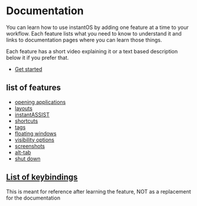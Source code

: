 # Documentation

You can learn how to use instantOS by adding one feature at a time to your workflow. 
Each feature lists what you need to know to understand it and links to documentation pages where you can learn those things. 

Each feature has a short video explaining it or a text based description below it if you prefer that. 

<ul class="actions">
    <li><a href="https://www.youtube.com/playlist?list=PLczWCikHiuy_2fBZ_ttJuybBXVERrJDAu" class="button special icon fa-youtube">Get started</a></li>
</ul>

## list of features
- [opening applications](https://instantos.github.io/instantos.github.io/youtube/apps)
- [layouts](https://instantos.github.io/instantos.github.io/youtube/layouts)
- [instantASSIST](https://instantos.github.io/instantos.github.io/youtube/assist)
- [shortcuts](https://instantos.github.io/instantos.github.io/youtube/shortcuts)
- [tags](https://instantos.github.io/instantos.github.io/youtube/tags)
- [floating windows](https://instantos.github.io/instantos.github.io/youtube/floating)
- [visibility options](https://instantos.github.io/instantos.github.io/youtube/visibility)
- [screenshots](https://instantos.github.io/instantos.github.io/youtube/screenshots)
- [alt-tab](https://instantos.github.io/instantos.github.io/youtube/alttab)
- [shut down](https://instantos.github.io/instantos.github.io/youtube/shutdown)

## [List of keybindings](https://instantos.github.io/instantos.github.io/youtube/hotkeys)
This is meant for reference after learning the feature, NOT as a replacement for the documentation
